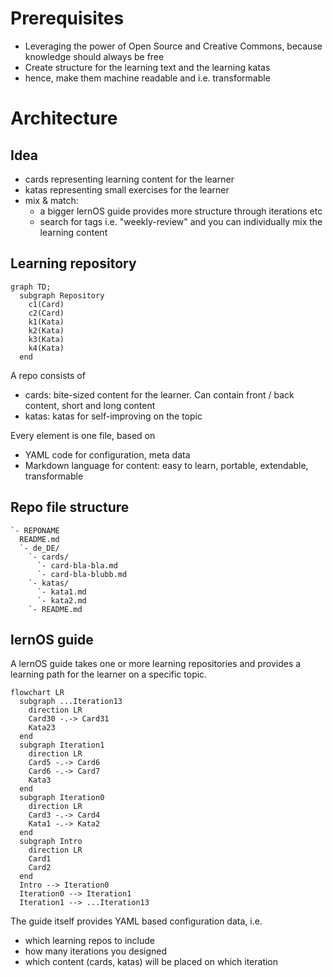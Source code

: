 # Prerequisites

- Leveraging the power of Open Source and Creative Commons, because knowledge should always be free
- Create structure for the learning text and the learning katas
- hence, make them machine readable and i.e. transformable

# Architecture

## Idea

- cards representing learning content for the learner
- katas representing small exercises for the learner
- mix & match:
  - a bigger lernOS guide provides more structure through iterations etc
  - search for tags i.e. "weekly-review" and you can individually mix the learning content

## Learning repository

```mermaid
graph TD;
  subgraph Repository
    c1(Card)
    c2(Card)
    k1(Kata)
    k2(Kata)
    k3(Kata)
    k4(Kata)
  end
```

A repo consists of

- cards: bite-sized content for the learner. Can contain front / back content, short and long content
- katas: katas for self-improving on the topic

Every element is one file, based on

- YAML code for configuration, meta data
- Markdown language for content: easy to learn, portable, extendable, transformable

## Repo file structure

```
`- REPONAME
  README.md
  `- de_DE/
    `- cards/
      `- card-bla-bla.md
      `- card-bla-blubb.md
    `- katas/
      `- kata1.md
      `- kata2.md
    `- README.md
```

## lernOS guide

A lernOS guide takes one or more learning repositories and provides a learning path for the learner on a specific topic.

```mermaid
flowchart LR
  subgraph ...Iteration13
    direction LR
    Card30 -.-> Card31
    Kata23
  end
  subgraph Iteration1
    direction LR
    Card5 -.-> Card6
    Card6 -.-> Card7
    Kata3
  end
  subgraph Iteration0
    direction LR
    Card3 -.-> Card4
    Kata1 -.-> Kata2
  end
  subgraph Intro
    direction LR
    Card1
    Card2
  end
  Intro --> Iteration0
  Iteration0 --> Iteration1
  Iteration1 --> ...Iteration13
```

The guide itself provides YAML based configuration data, i.e.

- which learning repos to include
- how many iterations you designed
- which content (cards, katas) will be placed on which iteration
